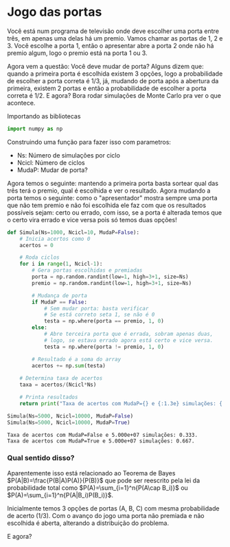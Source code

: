 # Jogo das portas
Você está num programa de televisão onde deve escolher uma porta entre três, em apenas uma delas há um premio. Vamos chamar as portas de 1, 2 e 3. Você escolhe a porta 1, então o apresentar abre a porta 2 onde não há premio algum, logo o premio está na porta 1 ou 3.

Agora vem a questão: Você deve mudar de porta? Alguns dizem que: quando a primeira porta é escolhida existem 3 opções, logo a probabilidade de escolher a porta correta é 1/3, já, mudando de porta após a abertura da primeira, existem 2 portas e então a probabilidade de escolher a porta correta é 1/2. E agora? Bora rodar simulações de Monte Carlo pra ver o que acontece.

Importando as bibliotecas


```python
import numpy as np
```

Construindo uma função para fazer isso com parametros:
* Ns: Número de simulações por ciclo
* Ncicl: Número de ciclos
* MudaP: Mudar de porta?

Agora temos o seguinte: mantendo a primeira porta basta sortear qual das três terá o premio, qual é escolhida e ver o resultado. 
Agora mudando a porta temos o seguinte: como o "apresentador" mostra sempre uma porta que não tem premio e não foi escolhida ele faz com que os resultados possíveis sejam: certo ou errado, com isso, se a porta é alterada temos que o certo vira errado e vice versa pois só temos duas opções!


```python
def Simula(Ns=1000, Ncicl=10, MudaP=False):
    # Inicia acertos como 0
    acertos = 0

    # Roda ciclos
    for i in range(1, Ncicl-1):
        # Gera portas escolhidas e premiadas
        porta = np.random.randint(low=1, high=3+1, size=Ns)
        premio = np.random.randint(low=1, high=3+1, size=Ns)

        # Mudança de porta
        if MudaP == False:
            # Sem mudar porta: basta verificar
            # Se está correto seta 1, se não é 0
            testa = np.where(porta == premio, 1, 0)
        else:
            # Abre terceira porta que é errada, sobram apenas duas,
            # logo, se estava errado agora está certo e vice versa.
            testa = np.where(porta != premio, 1, 0)

        # Resultado é a soma do array
        acertos += np.sum(testa)
    
    # Determina taxa de acertos
    taxa = acertos/(Ncicl*Ns) 

    # Printa resultados
    return print("Taxa de acertos com MudaP={} e {:1.3e} simulações: {:.3f}.".format(MudaP,Ncicl*Ns,taxa))
```


```python
Simula(Ns=5000, Ncicl=10000, MudaP=False)
Simula(Ns=5000, Ncicl=10000, MudaP=True)
```

    Taxa de acertos com MudaP=False e 5.000e+07 simulações: 0.333.
    Taxa de acertos com MudaP=True e 5.000e+07 simulações: 0.667.
    

### Qual sentido disso?
Aparentemente isso está relacionado ao Teorema de Bayes $P(A|B)=\frac{P(B|A)P(A)}{P(B)}$ que pode ser reescrito pela lei da probabilidade total como 
$P(A)=\sum_{i=1}^n{P(A\cap B_i)}$ ou $P(A)=\sum_{i=1}^n{P(A|B_i)P(B_i)}$.

Inicialmente temos 3 opções de portas (A, B, C) com mesma probabilidade de acerto (1/3). Com o avanço do jogo uma porta não premiada e não escolhida é aberta, alterando a distribuição do problema. 

E agora?

